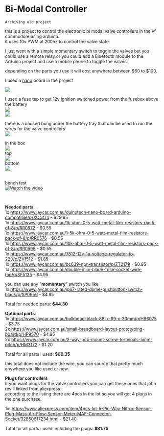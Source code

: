 # Bi-Modal Controller

`Archiving old project`

this is a project to control the electronic bi modal valve controllers in the vf commodore using arduino.<br>
it uses 10v PWM at 200hz to control the valve state<br>

I just went with a simple momentary switch to toggle the valves but you could use a remote relay or you could add a Bluetooth module to the Arduino project and use a mobile phone to toggle the valves.<br>

depending on the parts you use it will cost anywhere between $60 to $100.<br>

I used a <a href="https://www.arduino.cc/en/pmwiki.php?n=Main/ArduinoBoardNano"> nano</a> board in the project<br>

<img src=https://github.com/stooged/Bi-Modal-Controller/blob/main/Pictures/schematic.jpg><br>


I used a fuse tap to get 12v ignition switched power from the fusebox above the battery<br>
<img src=https://github.com/stooged/Bi-Modal-Controller/blob/main/Pictures/fuse_tap.jpg><br>
<img src=https://github.com/stooged/Bi-Modal-Controller/blob/main/Pictures/fuse_diag.jpg><br>

there is a unused bung under the battery tray that can be used to run the wires for the valve controllers<br>
<img src=https://github.com/stooged/Bi-Modal-Controller/blob/main/Pictures/bung_under_battery.jpg><br>

in the box<br>
<img src=https://github.com/stooged/Bi-Modal-Controller/blob/main/Pictures/my_build_in_box.jpg><br>
top<br>
<img src=https://github.com/stooged/Bi-Modal-Controller/blob/main/Pictures/my_build_top.jpg><br>
bottom<br>
<img src=https://github.com/stooged/Bi-Modal-Controller/blob/main/Pictures/my_build_bottom.jpg><br><br>



bench test<br>
[![Watch the video](https://yt-embed.herokuapp.com/embed?v=TB7NT5wheGc)](https://youtu.be/TB7NT5wheGc)

<br>

<b>Needed parts</b>:<br>
1x <a href=https://www.jaycar.com.au/duinotech-nano-board-arduino-compatible/p/XC4414>https://www.jaycar.com.au/duinotech-nano-board-arduino-compatible/p/XC4414</a>  -  $29.95<br>
1x <a href=https://www.jaycar.com.au/1k-ohm-0-5-watt-metal-film-resistors-pack-of-8/p/RR0572>https://www.jaycar.com.au/1k-ohm-0-5-watt-metal-film-resistors-pack-of-8/p/RR0572</a>  -  $0.55<br>
1x <a href=https://www.jaycar.com.au/1-5k-ohm-0-5-watt-metal-film-resistors-pack-of-8/p/RR0576>https://www.jaycar.com.au/1-5k-ohm-0-5-watt-metal-film-resistors-pack-of-8/p/RR0576</a>  -  $0.55<br>
1x <a href=https://www.jaycar.com.au/10k-ohm-0-5-watt-metal-film-resistors-pack-of-8/p/RR0596>https://www.jaycar.com.au/10k-ohm-0-5-watt-metal-film-resistors-pack-of-8/p/RR0596</a>  -  $0.55<br>
1x <a href=https://www.jaycar.com.au/7812-12v-1a-voltage-regulator-to-220/p/ZV1512>https://www.jaycar.com.au/7812-12v-1a-voltage-regulator-to-220/p/ZV1512</a>  -  $1.85<br>
1x <a href=https://www.jaycar.com.au/bc639-npn-transistor/p/ZT2179>https://www.jaycar.com.au/bc639-npn-transistor/p/ZT2179</a>  -  $0.95<br>
1x <a href=https://www.jaycar.com.au/double-mini-blade-fuse-socket-wire-tap/p/SF5125>https://www.jaycar.com.au/double-mini-blade-fuse-socket-wire-tap/p/SF5125</a>  -  $4.95<br>

you can use any "<b>momentary</b>" switch you like<br>
1x <a href=https://www.jaycar.com.au/ip67-rated-dome-pushbutton-switch-black/p/SP0656>https://www.jaycar.com.au/ip67-rated-dome-pushbutton-switch-black/p/SP0656</a>  -  $4.95<br>

Total for needed parts: <b>$44.30<br>


Optional parts</b>:<br>
1x <a href=https://www.jaycar.com.au/bulkhead-black-88-x-69-x-33mm/p/HB6075>https://www.jaycar.com.au/bulkhead-black-88-x-69-x-33mm/p/HB6075</a>  -  $3.75<br>
2x <a href=https://www.jaycar.com.au/small-breadboard-layout-prototyping-board/p/HP9570>https://www.jaycar.com.au/small-breadboard-layout-prototyping-board/p/HP9570</a>  -  $4.95<br>
2x <a href=https://www.jaycar.com.au/2-way-pcb-mount-screw-terminals-5mm-pitch/p/HM3172>https://www.jaycar.com.au/2-way-pcb-mount-screw-terminals-5mm-pitch/p/HM3172</a>  -  $1.20<br>

Total for all parts i used: <b>$60.35</b><br>

this total does not include the wire, you can source that pretty much anywhere you like used or new.


<b>Plugs for controllers</b><br>
if you want plugs for the valve controllers you can get these ones that john revill linked from aliexpress<br>
according to the listing there are 4pcs in the lot so you will get 4 plugs in the one purchase.<br>

1x: <a href=https://www.aliexpress.com/item/4pcs-lot-5-Pin-Way-Nitrox-Sensor-Plug-Mass-Air-Flow-Sensor-Meter-MAF-Connector-Socket/32850617234.html>https://www.aliexpress.com/item/4pcs-lot-5-Pin-Way-Nitrox-Sensor-Plug-Mass-Air-Flow-Sensor-Meter-MAF-Connector-Socket/32850617234.html</a>  -  $21.40<br>


Total for all parts i used including the plugs: <b>$81.75</b><br>
